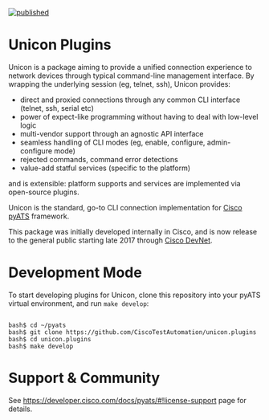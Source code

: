 [![published](https://static.production.devnetcloud.com/codeexchange/assets/images/devnet-published.svg)](https://developer.cisco.com/codeexchange/github/repo/CiscoTestAutomation/unicon.plugins)

# Unicon Plugins

Unicon is a package aiming to provide a unified connection experience to network
devices through typical command-line management interface. By wrapping the 
underlying session (eg, telnet, ssh), Unicon provides:

- direct and proxied connections through any common CLI interface (telnet, ssh, serial etc)
- power of expect-like programming without having to deal with low-level logic
- multi-vendor support through an agnostic API interface
- seamless handling of CLI modes (eg, enable, configure, admin-configure mode)
- rejected commands, command error detections
- value-add statful services (specific to the platform)

and is extensible: platform supports and services are implemented via 
open-source plugins.

Unicon is the standard, go-to CLI connection implementation for [Cisco pyATS]
framework.

[Cisco pyATS]: https://developer.cisco.com/site/pyats/

This package was initially developed internally in Cisco, and is now 
release to the general public starting late 2017 through [Cisco DevNet]. 
    
[Cisco DevNet]: https://developer.cisco.com/

# Development Mode

To start developing plugins for Unicon, clone this repository into your pyATS
virtual environment, and run `make develop`:

```shell

bash$ cd ~/pyats
bash$ git clone https://github.com/CiscoTestAutomation/unicon.plugins
bash$ cd unicon.plugins
bash$ make develop

```

# Support & Community

See https://developer.cisco.com/docs/pyats/#!license-support page for details.
